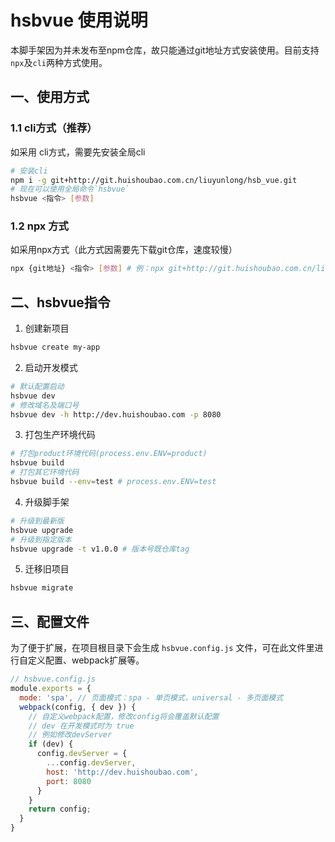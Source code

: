 # hsbvue 使用说明

本脚手架因为并未发布至npm仓库，故只能通过git地址方式安装使用。目前支持`npx`及`cli`两种方式使用。



## 一、使用方式

### 1.1 cli方式（推荐）

如采用 cli方式，需要先安装全局cli 

```bash
# 安装cli
npm i -g git+http://git.huishoubao.com.cn/liuyunlong/hsb_vue.git
# 现在可以使用全局命令`hsbvue`
hsbvue <指令> [参数]
```

### 1.2 npx 方式

如采用npx方式（此方式因需要先下载git仓库，速度较慢）

```bash
npx {git地址} <指令> [参数] # 例：npx git+http://git.huishoubao.com.cn/liuyunlong/hsb_vue.git create my-app
```



## 二、hsbvue指令

1. 创建新项目
```bash
hsbvue create my-app
```

   

2. 启动开发模式
```bash
# 默认配置启动
hsbvue dev
# 修改域名及端口号
hsbvue dev -h http://dev.huishoubao.com -p 8080
```

   

3. 打包生产环境代码
```bash
# 打包product环境代码(process.env.ENV=product)
hsbvue build
# 打包其它环境代码
hsbvue build --env=test # process.env.ENV=test
```

   

4. 升级脚手架
```bash
# 升级到最新版
hsbvue upgrade
# 升级到指定版本
hsbvue upgrade -t v1.0.0 # 版本号既仓库tag
```

   

5. 迁移旧项目
```bash
hsbvue migrate
```



## 三、配置文件

为了便于扩展，在项目根目录下会生成 `hsbvue.config.js` 文件，可在此文件里进行自定义配置、webpack扩展等。

```javascript
// hsbvue.config.js
module.exports = {
  mode: 'spa', // 页面模式：spa - 单页模式，universal - 多页面模式
  webpack(config, { dev }) {
    // 自定义webpack配置，修改config将会覆盖默认配置
    // dev 在开发模式时为 true
    // 例如修改devServer
    if (dev) {
      config.devServer = {
        ...config.devServer,
        host: 'http://dev.huishoubao.com',
        port: 8080
      }
    }
    return config;
  }
}
```

